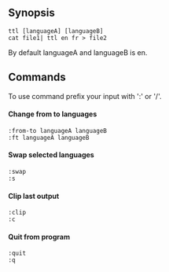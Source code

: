 ## Synopsis
```
ttl [languageA] [languageB]
cat file1| ttl en fr > file2
```
By default languageA and languageB is en.

## Commands
To use command prefix your input with ':' or '/'.

#### Change from to languages

```
:from-to languageA languageB
:ft languageA languageB
```

#### Swap selected languages
```
:swap
:s
```

#### Clip last output
```
:clip
:c
```

#### Quit from program
```
:quit
:q
```
